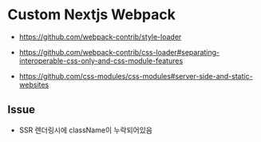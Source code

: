# Custom Nextjs Webpack 

- https://github.com/webpack-contrib/style-loader
- https://github.com/webpack-contrib/css-loader#separating-interoperable-css-only-and-css-module-features

- https://github.com/css-modules/css-modules#server-side-and-static-websites

## Issue
- SSR 렌더링시에 className이 누락되어있음
